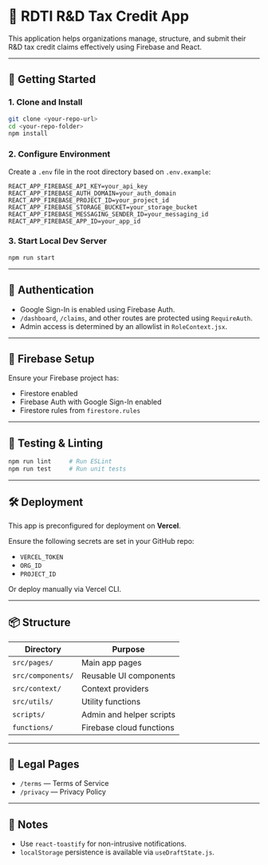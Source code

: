 
# 🧠 RDTI R&D Tax Credit App

This application helps organizations manage, structure, and submit their R&D tax credit claims effectively using Firebase and React.

---

## 🚀 Getting Started

### 1. Clone and Install
```bash
git clone <your-repo-url>
cd <your-repo-folder>
npm install
```

### 2. Configure Environment
Create a `.env` file in the root directory based on `.env.example`:

```env
REACT_APP_FIREBASE_API_KEY=your_api_key
REACT_APP_FIREBASE_AUTH_DOMAIN=your_auth_domain
REACT_APP_FIREBASE_PROJECT_ID=your_project_id
REACT_APP_FIREBASE_STORAGE_BUCKET=your_storage_bucket
REACT_APP_FIREBASE_MESSAGING_SENDER_ID=your_messaging_id
REACT_APP_FIREBASE_APP_ID=your_app_id
```

### 3. Start Local Dev Server
```bash
npm run start
```

---

## 🔐 Authentication
- Google Sign-In is enabled using Firebase Auth.
- `/dashboard`, `/claims`, and other routes are protected using `RequireAuth`.
- Admin access is determined by an allowlist in `RoleContext.jsx`.

---

## 💾 Firebase Setup

Ensure your Firebase project has:
- Firestore enabled
- Firebase Auth with Google Sign-In enabled
- Firestore rules from `firestore.rules`

---

## 🧪 Testing & Linting

```bash
npm run lint     # Run ESLint
npm run test     # Run unit tests
```

---

## 🛠 Deployment

This app is preconfigured for deployment on **Vercel**.

Ensure the following secrets are set in your GitHub repo:
- `VERCEL_TOKEN`
- `ORG_ID`
- `PROJECT_ID`

Or deploy manually via Vercel CLI.

---

## 📦 Structure

| Directory | Purpose |
|----------|---------|
| `src/pages/` | Main app pages |
| `src/components/` | Reusable UI components |
| `src/context/` | Context providers |
| `src/utils/` | Utility functions |
| `scripts/` | Admin and helper scripts |
| `functions/` | Firebase cloud functions |

---

## 📄 Legal Pages

- `/terms` — Terms of Service
- `/privacy` — Privacy Policy

---

## 📝 Notes
- Use `react-toastify` for non-intrusive notifications.
- `localStorage` persistence is available via `useDraftState.js`.

